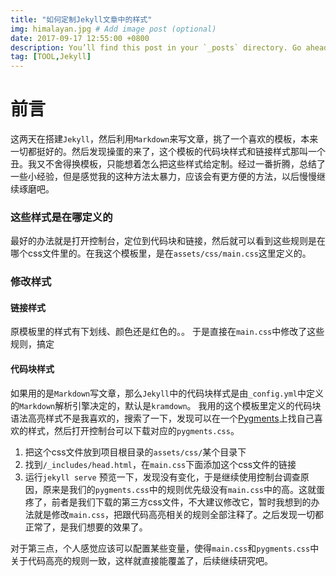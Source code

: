 ```yaml
---
title: "如何定制Jekyll文章中的样式"
img: himalayan.jpg # Add image post (optional)
date: 2017-09-17 12:55:00 +0800
description: You’ll find this post in your `_posts` directory. Go ahead and edit it and re-build the site to see your changes. # Add post description (optional)
tag: [TOOL,Jekyll]
---
```


前言
===
这两天在搭建`Jekyll`，然后利用`Markdown`来写文章，挑了一个喜欢的模板，本来一切都挺好的。然后发现操蛋的来了，这个模板的代码块样式和链接样式那叫一个丑。我又不舍得换模板，只能想着怎么把这些样式给定制。经过一番折腾，总结了一些小经验，但是感觉我的这种方法太暴力，应该会有更方便的方法，以后慢慢继续琢磨吧。

### 这些样式是在哪定义的
最好的办法就是打开控制台，定位到代码块和链接，然后就可以看到这些规则是在哪个css文件里的。在我这个模板里，是在`assets/css/main.css`这里定义的。

### 修改样式
#### 链接样式
   原模板里的样式有下划线、颜色还是红色的。。 于是直接在`main.css`中修改了这些规则，搞定
#### 代码块样式
如果用的是`Markdown`写文章，那么`Jekyll`中的代码块样式是由`_config.yml`中定义的`Markdown`解析引擎决定的，默认是`kramdown`。
我用的这个模板里定义的代码块语法高亮样式不是我喜欢的，搜索了一下，发现可以在一个[Pygments](http://pygments.org/demo/3666780/?style=native)上找自己喜欢的样式，然后打开控制台可以下载对应的`pygments.css`。

1. 把这个css文件放到项目根目录的`assets/css/`某个目录下
2. 找到`/_includes/head.html`，在`main.css`下面添加这个css文件的链接
3. 运行`jekyll serve` 预览一下，发现没有变化，于是继续使用控制台调查原因，原来是我们的`pygments.css`中的规则优先级没有`main.css`中的高。这就蛋疼了，前者是我们下载的第三方css文件，不大建议修改它，暂时我想到的办法就是修改`main.css`，把跟代码高亮相关的规则全部注释了。之后发现一切都正常了，是我们想要的效果了。

对于第三点，个人感觉应该可以配置某些变量，使得`main.css`和`pygments.css`中关于代码高亮的规则一致，这样就直接能覆盖了，后续继续研究吧。
